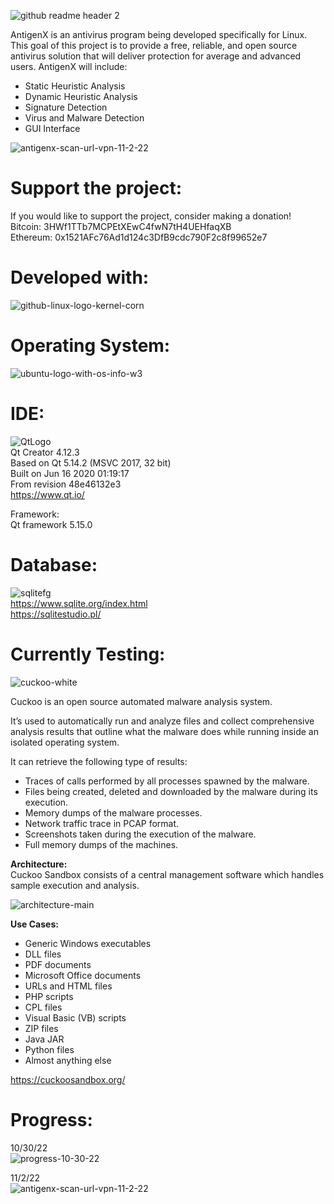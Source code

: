 ![github readme header 2](https://user-images.githubusercontent.com/22214754/196063614-bfe17689-e62b-4a37-bf9a-6952ea93aa51.png)      
    
AntigenX is an antivirus program being developed specifically for Linux. This goal of this project is to provide a free, reliable, and open source antivirus solution that will deliver protection for average and advanced users. AntigenX will include:  

* Static Heuristic Analysis  
* Dynamic Heuristic Analysis     
* Signature Detection 
* Virus and Malware Detection 
* GUI Interface   
 
![antigenx-scan-url-vpn-11-2-22](https://user-images.githubusercontent.com/22214754/199652972-4f47d1fa-eaa3-4277-b210-b783d350fa82.gif) 

# Support the project:  
If you would like to support the project, consider making a donation!  
Bitcoin: 3HWf1TTb7MCPEtXEwC4fwN7tH4UEHfaqXB    
Ethereum: 0x1521AFc76Ad1d124c3DfB9cdc790F2c8f99652e7      
        
# Developed with:  

![github-linux-logo-kernel-corn](https://user-images.githubusercontent.com/22214754/196063512-495e0624-c344-4b32-9507-0f4fbc85a633.png)      

# **Operating System:**  

![ubuntu-logo-with-os-info-w3](https://user-images.githubusercontent.com/22214754/196061656-421dd522-86bc-4596-aa12-04a51b8627d3.png)              

# **IDE:**     
![QtLogo](https://user-images.githubusercontent.com/22214754/179895211-d52559ab-35df-4fcc-bf69-7377739330d4.png)  
Qt Creator 4.12.3  
Based on Qt 5.14.2 (MSVC 2017, 32 bit)  
Built on Jun 16 2020 01:19:17  
From revision 48e46132e3  
https://www.qt.io/ 

Framework:  
Qt framework 5.15.0 

# **Database:**        
![sqlitefg](https://user-images.githubusercontent.com/22214754/179894516-3059e142-fb38-40bc-a32c-65500a223eb1.png)    
https://www.sqlite.org/index.html    
https://sqlitestudio.pl/  

# Currently Testing:    

![cuckoo-white](https://user-images.githubusercontent.com/22214754/196032540-ca66db74-1968-4d38-84c0-287cb86b1174.png)  

Cuckoo is an open source automated malware analysis system.  

It’s used to automatically run and analyze files and collect comprehensive analysis results that outline what the malware does while running inside an isolated operating system.  

It can retrieve the following type of results:  

* Traces of calls performed by all processes spawned by the malware.  
* Files being created, deleted and downloaded by the malware during its execution.  
* Memory dumps of the malware processes.  
* Network traffic trace in PCAP format.  
* Screenshots taken during the execution of the malware.  
* Full memory dumps of the machines.  

**Architecture:**  
Cuckoo Sandbox consists of a central management software which handles sample execution and analysis.   

![architecture-main](https://user-images.githubusercontent.com/22214754/196033933-012a7d9d-59c5-4209-852d-1d0e106db029.png)  

**Use Cases:**   

* Generic Windows executables
* DLL files
* PDF documents
* Microsoft Office documents
* URLs and HTML files
* PHP scripts
* CPL files
* Visual Basic (VB) scripts
* ZIP files
* Java JAR
* Python files
* Almost anything else  
  
https://cuckoosandbox.org/  

# Progress:    
10/30/22  
![progress-10-30-22](https://user-images.githubusercontent.com/22214754/198890155-bdc5823c-815b-4f40-befe-0cf6546192d0.gif) 

11/2/22    
![antigenx-scan-url-vpn-11-2-22](https://user-images.githubusercontent.com/22214754/199652972-4f47d1fa-eaa3-4277-b210-b783d350fa82.gif)  
